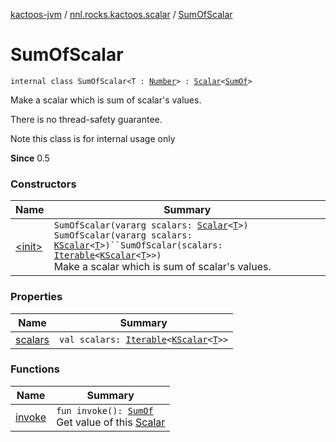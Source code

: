 [kactoos-jvm](../../index.md) / [nnl.rocks.kactoos.scalar](../index.md) / [SumOfScalar](./index.md)

# SumOfScalar

`internal class SumOfScalar<T : `[`Number`](https://kotlinlang.org/api/latest/jvm/stdlib/kotlin/-number/index.html)`> : `[`Scalar`](../../nnl.rocks.kactoos/-scalar/index.md)`<`[`SumOf`](../-sum-of/index.md)`>`

Make a scalar which is sum of scalar's values.

There is no thread-safety guarantee.

Note this class is for internal usage only

**Since**
0.5

### Constructors

| Name | Summary |
|---|---|
| [&lt;init&gt;](-init-.md) | `SumOfScalar(vararg scalars: `[`Scalar`](../../nnl.rocks.kactoos/-scalar/index.md)`<`[`T`](index.md#T)`>)`<br>`SumOfScalar(vararg scalars: `[`KScalar`](../../nnl.rocks.kactoos/-k-scalar.md)`<`[`T`](index.md#T)`>)``SumOfScalar(scalars: `[`Iterable`](https://kotlinlang.org/api/latest/jvm/stdlib/kotlin.collections/-iterable/index.html)`<`[`KScalar`](../../nnl.rocks.kactoos/-k-scalar.md)`<`[`T`](index.md#T)`>>)`<br>Make a scalar which is sum of scalar's values. |

### Properties

| Name | Summary |
|---|---|
| [scalars](scalars.md) | `val scalars: `[`Iterable`](https://kotlinlang.org/api/latest/jvm/stdlib/kotlin.collections/-iterable/index.html)`<`[`KScalar`](../../nnl.rocks.kactoos/-k-scalar.md)`<`[`T`](index.md#T)`>>` |

### Functions

| Name | Summary |
|---|---|
| [invoke](invoke.md) | `fun invoke(): `[`SumOf`](../-sum-of/index.md)<br>Get value of this [Scalar](../../nnl.rocks.kactoos/-scalar/index.md) |
